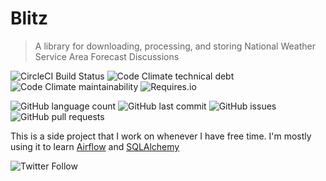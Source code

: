 # Blitz
> A library for downloading, processing, and storing National Weather Service Area Forecast Discussions

![CircleCI Build Status](https://circleci.com/gh/circleci/circleci-images.svg?style=shield)
![Code Climate technical debt](https://img.shields.io/codeclimate/tech-debt/jjm0022/Blitz)
![Code Climate maintainability](https://img.shields.io/codeclimate/maintainability/jjm0022/Blitz)
![Requires.io](https://img.shields.io/requires/github/jjm0022/Blitz)

![GitHub language count](https://img.shields.io/github/languages/count/jjm0022/Blitz?style=plastic)
![GitHub last commit](https://img.shields.io/github/last-commit/jjm0022/Blitz)
![GitHub issues](https://img.shields.io/github/issues/jjm0022/Blitz)
![GitHub pull requests](https://img.shields.io/github/issues-pr/jjm0022/Blitz)

This is a side project that I work on whenever I have free time. I'm mostly using it to learn [Airflow](https://airflow.apache.org/) and [SQLAlchemy](https://www.sqlalchemy.org/)

![Twitter Follow](https://img.shields.io/twitter/follow/highlife_159?style=social)
